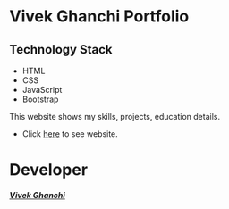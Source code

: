 Vivek Ghanchi Portfolio
=======================

##  Technology Stack

* HTML
* CSS
* JavaScript
* Bootstrap

This website shows my skills, projects, education details.

* Click [here](https://vivekghanchi.github.io) to see website.


# Developer
##### [Vivek Ghanchi](https://github.com/vivekghanchi)
